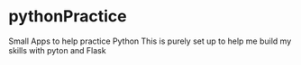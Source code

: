 # pythonPractice
Small Apps to help practice Python
This is purely set up to help me build my skills with pyton and Flask
